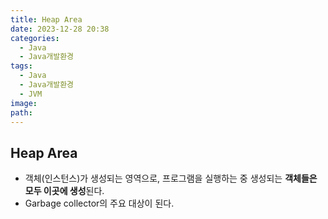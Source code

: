 ```yaml
---
title: Heap Area
date: 2023-12-28 20:38
categories:
  - Java
  - Java개발환경
tags:
  - Java
  - Java개발환경
  - JVM
image: 
path:
---
```


## Heap Area
+ 객체(인스턴스)가 생성되는 영역으로, 프로그램을 실행하는 중 생성되는 **객체들은 모두 이곳에 생성**된다.
+ Garbage collector의 주요 대상이 된다.